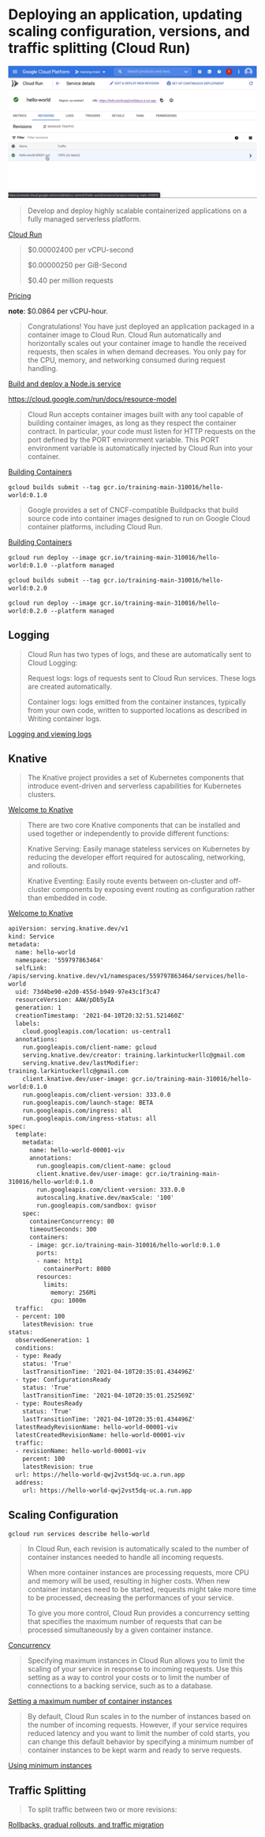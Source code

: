 # Deploying an application, updating scaling configuration, versions, and traffic splitting (Cloud Run)

[![Video](video.png)](https://youtu.be/CYffDxaJyy8)

> Develop and deploy highly scalable containerized applications on a fully managed serverless platform.

[Cloud Run](https://cloud.google.com/run)

> $0.00002400 per vCPU-second
>
> $0.00000250 per GiB-Second
>
> $0.40 per million requests

[Pricing](https://cloud.google.com/run#section-14)

**note**: $0.0864 per vCPU-hour.

> Congratulations! You have just deployed an application packaged in a container image to Cloud Run. Cloud Run automatically and horizontally scales out your container image to handle the received requests, then scales in when demand decreases. You only pay for the CPU, memory, and networking consumed during request handling.

[Build and deploy a Node.js service](https://cloud.google.com/run/docs/quickstarts/build-and-deploy/nodejs)

https://cloud.google.com/run/docs/resource-model

> Cloud Run accepts container images built with any tool capable of building container images, as long as they respect the container contract. In particular, your code must listen for HTTP requests on the port defined by the PORT environment variable. This PORT environment variable is automatically injected by Cloud Run into your container.

[Building Containers](https://cloud.google.com/run/docs/building/containers)

```
gcloud builds submit --tag gcr.io/training-main-310016/hello-world:0.1.0
```

> Google provides a set of CNCF-compatible Buildpacks that build source code into container images designed to run on Google Cloud container platforms, including Cloud Run.

[Building Containers](https://cloud.google.com/run/docs/building/containers)

```
gcloud run deploy --image gcr.io/training-main-310016/hello-world:0.1.0 --platform managed
```

```
gcloud builds submit --tag gcr.io/training-main-310016/hello-world:0.2.0
```

```
gcloud run deploy --image gcr.io/training-main-310016/hello-world:0.2.0 --platform managed
```

## Logging

> Cloud Run has two types of logs, and these are automatically sent to Cloud Logging:
>
> Request logs: logs of requests sent to Cloud Run services. These logs are created automatically.
>
> Container logs: logs emitted from the container instances, typically from your own code, written to supported locations as described in Writing container logs.

[Logging and viewing logs](https://cloud.google.com/run/docs/logging)

## Knative

> The Knative project provides a set of Kubernetes components that introduce event-driven and serverless capabilities for Kubernetes clusters.

[Welcome to Knative](https://knative.dev/docs/)

> There are two core Knative components that can be installed and used together or independently to provide different functions:
>
> Knative Serving: Easily manage stateless services on Kubernetes by reducing the developer effort required for autoscaling, networking, and rollouts.
>
> Knative Eventing: Easily route events between on-cluster and off-cluster components by exposing event routing as configuration rather than embedded in code.

[Welcome to Knative](https://knative.dev/docs/)

```
apiVersion: serving.knative.dev/v1
kind: Service
metadata:
  name: hello-world
  namespace: '559797863464'
  selfLink: /apis/serving.knative.dev/v1/namespaces/559797863464/services/hello-world
  uid: 73d4be90-e2d0-455d-b949-97e43c1f3c47
  resourceVersion: AAW/pDb5yIA
  generation: 1
  creationTimestamp: '2021-04-10T20:32:51.521460Z'
  labels:
    cloud.googleapis.com/location: us-central1
  annotations:
    run.googleapis.com/client-name: gcloud
    serving.knative.dev/creator: training.larkintuckerllc@gmail.com
    serving.knative.dev/lastModifier: training.larkintuckerllc@gmail.com
    client.knative.dev/user-image: gcr.io/training-main-310016/hello-world:0.1.0
    run.googleapis.com/client-version: 333.0.0
    run.googleapis.com/launch-stage: BETA
    run.googleapis.com/ingress: all
    run.googleapis.com/ingress-status: all
spec:
  template:
    metadata:
      name: hello-world-00001-viv
      annotations:
        run.googleapis.com/client-name: gcloud
        client.knative.dev/user-image: gcr.io/training-main-310016/hello-world:0.1.0
        run.googleapis.com/client-version: 333.0.0
        autoscaling.knative.dev/maxScale: '100'
        run.googleapis.com/sandbox: gvisor
    spec:
      containerConcurrency: 80
      timeoutSeconds: 300
      containers:
      - image: gcr.io/training-main-310016/hello-world:0.1.0
        ports:
        - name: http1
          containerPort: 8080
        resources:
          limits:
            memory: 256Mi
            cpu: 1000m
  traffic:
  - percent: 100
    latestRevision: true
status:
  observedGeneration: 1
  conditions:
  - type: Ready
    status: 'True'
    lastTransitionTime: '2021-04-10T20:35:01.434496Z'
  - type: ConfigurationsReady
    status: 'True'
    lastTransitionTime: '2021-04-10T20:35:01.252569Z'
  - type: RoutesReady
    status: 'True'
    lastTransitionTime: '2021-04-10T20:35:01.434496Z'
  latestReadyRevisionName: hello-world-00001-viv
  latestCreatedRevisionName: hello-world-00001-viv
  traffic:
  - revisionName: hello-world-00001-viv
    percent: 100
    latestRevision: true
  url: https://hello-world-qwj2vst5dq-uc.a.run.app
  address:
    url: https://hello-world-qwj2vst5dq-uc.a.run.app
```

## Scaling Configuration

```
gcloud run services describe hello-world
```

> In Cloud Run, each revision is automatically scaled to the number of container instances needed to handle all incoming requests.
>
> When more container instances are processing requests, more CPU and memory will be used, resulting in higher costs. When new container instances need to be started, requests might take more time to be processed, decreasing the performances of your service.
>
> To give you more control, Cloud Run provides a concurrency setting that specifies the maximum number of requests that can be processed simultaneously by a given container instance.

[Concurrency](https://cloud.google.com/run/docs/about-concurrency)

> Specifying maximum instances in Cloud Run allows you to limit the scaling of your service in response to incoming requests. Use this setting as a way to control your costs or to limit the number of connections to a backing service, such as to a database.

[Setting a maximum number of container instances](https://cloud.google.com/run/docs/configuring/max-instances)

> By default, Cloud Run scales in to the number of instances based on the number of incoming requests. However, if your service requires reduced latency and you want to limit the number of cold starts, you can change this default behavior by specifying a minimum number of container instances to be kept warm and ready to serve requests. 

[Using minimum instances](https://cloud.google.com/run/docs/configuring/min-instances)

## Traffic Splitting

> To split traffic between two or more revisions:

[Rollbacks, gradual rollouts, and traffic migration](https://cloud.google.com/run/docs/rollouts-rollbacks-traffic-migration)
